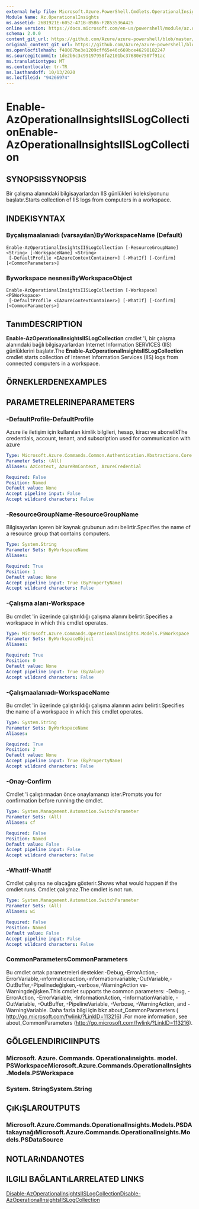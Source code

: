 ```yaml
---
external help file: Microsoft.Azure.PowerShell.Cmdlets.OperationalInsights.dll-Help.xml
Module Name: Az.OperationalInsights
ms.assetid: 26B1921E-6052-471B-B5B6-F2853536A425
online version: https://docs.microsoft.com/en-us/powershell/module/az.operationalinsights/enable-azoperationalinsightsiislogcollection
schema: 2.0.0
content_git_url: https://github.com/Azure/azure-powershell/blob/master/src/OperationalInsights/OperationalInsights/help/Enable-AzOperationalInsightsIISLogCollection.md
original_content_git_url: https://github.com/Azure/azure-powershell/blob/master/src/OperationalInsights/OperationalInsights/help/Enable-AzOperationalInsightsIISLogCollection.md
ms.openlocfilehash: f48007be3e1209cff65e46c669bce46298182247
ms.sourcegitcommit: 1de2b6c3c99197958fa2101bc37680e7507f91ac
ms.translationtype: MT
ms.contentlocale: tr-TR
ms.lasthandoff: 10/13/2020
ms.locfileid: "94266974"
---
```

# <span data-ttu-id="79351-101">Enable-AzOperationalInsightsIISLogCollection</span><span class="sxs-lookup"><span data-stu-id="79351-101">Enable-AzOperationalInsightsIISLogCollection</span></span>

## <span data-ttu-id="79351-102">SYNOPSIS</span><span class="sxs-lookup"><span data-stu-id="79351-102">SYNOPSIS</span></span>
<span data-ttu-id="79351-103">Bir çalışma alanındaki bilgisayarlardan IIS günlükleri koleksiyonunu başlatır.</span><span class="sxs-lookup"><span data-stu-id="79351-103">Starts collection of IIS logs from computers in a workspace.</span></span>

## <span data-ttu-id="79351-104">INDEKI</span><span class="sxs-lookup"><span data-stu-id="79351-104">SYNTAX</span></span>

### <span data-ttu-id="79351-105">Byçalışmaalanıadı (varsayılan)</span><span class="sxs-lookup"><span data-stu-id="79351-105">ByWorkspaceName (Default)</span></span>
```
Enable-AzOperationalInsightsIISLogCollection [-ResourceGroupName] <String> [-WorkspaceName] <String>
 [-DefaultProfile <IAzureContextContainer>] [-WhatIf] [-Confirm] [<CommonParameters>]
```

### <span data-ttu-id="79351-106">Byworkspace nesnesi</span><span class="sxs-lookup"><span data-stu-id="79351-106">ByWorkspaceObject</span></span>
```
Enable-AzOperationalInsightsIISLogCollection [-Workspace] <PSWorkspace>
 [-DefaultProfile <IAzureContextContainer>] [-WhatIf] [-Confirm] [<CommonParameters>]
```

## <span data-ttu-id="79351-107">Tanım</span><span class="sxs-lookup"><span data-stu-id="79351-107">DESCRIPTION</span></span>
<span data-ttu-id="79351-108">**Enable-AzOperationalInsightsIISLogCollection** cmdlet 'i, bir çalışma alanındaki bağlı bilgisayarlardan Internet Information SERVICES (IIS) günlüklerini başlatır.</span><span class="sxs-lookup"><span data-stu-id="79351-108">The **Enable-AzOperationalInsightsIISLogCollection** cmdlet starts collection of Internet Information Services (IIS) logs from connected computers in a workspace.</span></span>

## <span data-ttu-id="79351-109">ÖRNEKLERDEN</span><span class="sxs-lookup"><span data-stu-id="79351-109">EXAMPLES</span></span>

## <span data-ttu-id="79351-110">PARAMETRELERINE</span><span class="sxs-lookup"><span data-stu-id="79351-110">PARAMETERS</span></span>

### <span data-ttu-id="79351-111">-DefaultProfile</span><span class="sxs-lookup"><span data-stu-id="79351-111">-DefaultProfile</span></span>
<span data-ttu-id="79351-112">Azure ile iletişim için kullanılan kimlik bilgileri, hesap, kiracı ve abonelik</span><span class="sxs-lookup"><span data-stu-id="79351-112">The credentials, account, tenant, and subscription used for communication with azure</span></span>

```yaml
Type: Microsoft.Azure.Commands.Common.Authentication.Abstractions.Core.IAzureContextContainer
Parameter Sets: (All)
Aliases: AzContext, AzureRmContext, AzureCredential

Required: False
Position: Named
Default value: None
Accept pipeline input: False
Accept wildcard characters: False
```

### <span data-ttu-id="79351-113">-ResourceGroupName</span><span class="sxs-lookup"><span data-stu-id="79351-113">-ResourceGroupName</span></span>
<span data-ttu-id="79351-114">Bilgisayarları içeren bir kaynak grubunun adını belirtir.</span><span class="sxs-lookup"><span data-stu-id="79351-114">Specifies the name of a resource group that contains computers.</span></span>

```yaml
Type: System.String
Parameter Sets: ByWorkspaceName
Aliases:

Required: True
Position: 1
Default value: None
Accept pipeline input: True (ByPropertyName)
Accept wildcard characters: False
```

### <span data-ttu-id="79351-115">-Çalışma alanı</span><span class="sxs-lookup"><span data-stu-id="79351-115">-Workspace</span></span>
<span data-ttu-id="79351-116">Bu cmdlet 'in üzerinde çalıştırıldığı çalışma alanını belirtir.</span><span class="sxs-lookup"><span data-stu-id="79351-116">Specifies a workspace in which this cmdlet operates.</span></span>

```yaml
Type: Microsoft.Azure.Commands.OperationalInsights.Models.PSWorkspace
Parameter Sets: ByWorkspaceObject
Aliases:

Required: True
Position: 0
Default value: None
Accept pipeline input: True (ByValue)
Accept wildcard characters: False
```

### <span data-ttu-id="79351-117">-Çalışmaalanıadı</span><span class="sxs-lookup"><span data-stu-id="79351-117">-WorkspaceName</span></span>
<span data-ttu-id="79351-118">Bu cmdlet 'in üzerinde çalıştırıldığı çalışma alanının adını belirtir.</span><span class="sxs-lookup"><span data-stu-id="79351-118">Specifies the name of a workspace in which this cmdlet operates.</span></span>

```yaml
Type: System.String
Parameter Sets: ByWorkspaceName
Aliases:

Required: True
Position: 2
Default value: None
Accept pipeline input: True (ByPropertyName)
Accept wildcard characters: False
```

### <span data-ttu-id="79351-119">-Onay</span><span class="sxs-lookup"><span data-stu-id="79351-119">-Confirm</span></span>
<span data-ttu-id="79351-120">Cmdlet 'i çalıştırmadan önce onaylamanızı ister.</span><span class="sxs-lookup"><span data-stu-id="79351-120">Prompts you for confirmation before running the cmdlet.</span></span>

```yaml
Type: System.Management.Automation.SwitchParameter
Parameter Sets: (All)
Aliases: cf

Required: False
Position: Named
Default value: False
Accept pipeline input: False
Accept wildcard characters: False
```

### <span data-ttu-id="79351-121">-WhatIf</span><span class="sxs-lookup"><span data-stu-id="79351-121">-WhatIf</span></span>
<span data-ttu-id="79351-122">Cmdlet çalışırsa ne olacağını gösterir.</span><span class="sxs-lookup"><span data-stu-id="79351-122">Shows what would happen if the cmdlet runs.</span></span>
<span data-ttu-id="79351-123">Cmdlet çalışmaz.</span><span class="sxs-lookup"><span data-stu-id="79351-123">The cmdlet is not run.</span></span>

```yaml
Type: System.Management.Automation.SwitchParameter
Parameter Sets: (All)
Aliases: wi

Required: False
Position: Named
Default value: False
Accept pipeline input: False
Accept wildcard characters: False
```

### <span data-ttu-id="79351-124">CommonParameters</span><span class="sxs-lookup"><span data-stu-id="79351-124">CommonParameters</span></span>
<span data-ttu-id="79351-125">Bu cmdlet ortak parametreleri destekler:-Debug,-ErrorAction,-ErrorVariable,-ınformationaction,-ınformationvariable,-OutVariable,-OutBuffer,-Pipelinedeğişken,-verbose,-WarningAction ve-Warningdeğişken.</span><span class="sxs-lookup"><span data-stu-id="79351-125">This cmdlet supports the common parameters: -Debug, -ErrorAction, -ErrorVariable, -InformationAction, -InformationVariable, -OutVariable, -OutBuffer, -PipelineVariable, -Verbose, -WarningAction, and -WarningVariable.</span></span> <span data-ttu-id="79351-126">Daha fazla bilgi için bkz about_CommonParameters ( http://go.microsoft.com/fwlink/?LinkID=113216) .</span><span class="sxs-lookup"><span data-stu-id="79351-126">For more information, see about_CommonParameters (http://go.microsoft.com/fwlink/?LinkID=113216).</span></span>

## <span data-ttu-id="79351-127">GÖLGELENDIRICI</span><span class="sxs-lookup"><span data-stu-id="79351-127">INPUTS</span></span>

### <span data-ttu-id="79351-128">Microsoft. Azure. Commands. Operationalınsights. model. PSWorkspace</span><span class="sxs-lookup"><span data-stu-id="79351-128">Microsoft.Azure.Commands.OperationalInsights.Models.PSWorkspace</span></span>

### <span data-ttu-id="79351-129">System. String</span><span class="sxs-lookup"><span data-stu-id="79351-129">System.String</span></span>

## <span data-ttu-id="79351-130">ÇıKıŞLAR</span><span class="sxs-lookup"><span data-stu-id="79351-130">OUTPUTS</span></span>

### <span data-ttu-id="79351-131">Microsoft.Azure.Commands.OperationalInsights.Models.PSDAtakaynağı</span><span class="sxs-lookup"><span data-stu-id="79351-131">Microsoft.Azure.Commands.OperationalInsights.Models.PSDataSource</span></span>

## <span data-ttu-id="79351-132">NOTLARıNDA</span><span class="sxs-lookup"><span data-stu-id="79351-132">NOTES</span></span>

## <span data-ttu-id="79351-133">ILGILI BAĞLANTıLAR</span><span class="sxs-lookup"><span data-stu-id="79351-133">RELATED LINKS</span></span>

[<span data-ttu-id="79351-134">Disable-AzOperationalInsightsIISLogCollection</span><span class="sxs-lookup"><span data-stu-id="79351-134">Disable-AzOperationalInsightsIISLogCollection</span></span>](./Disable-AzOperationalInsightsIISLogCollection.md)


